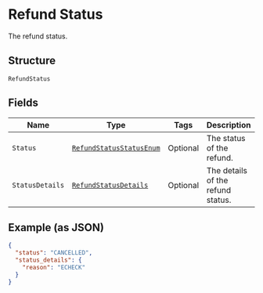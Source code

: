 
# Refund Status

The refund status.

## Structure

`RefundStatus`

## Fields

| Name | Type | Tags | Description | Getter | Setter |
|  --- | --- | --- | --- | --- | --- |
| `Status` | [`RefundStatusStatusEnum`](../../doc/models/refund-status-status-enum.md) | Optional | The status of the refund. | RefundStatusStatusEnum getStatus() | setStatus(RefundStatusStatusEnum status) |
| `StatusDetails` | [`RefundStatusDetails`](../../doc/models/refund-status-details.md) | Optional | The details of the refund status. | RefundStatusDetails getStatusDetails() | setStatusDetails(RefundStatusDetails statusDetails) |

## Example (as JSON)

```json
{
  "status": "CANCELLED",
  "status_details": {
    "reason": "ECHECK"
  }
}
```

